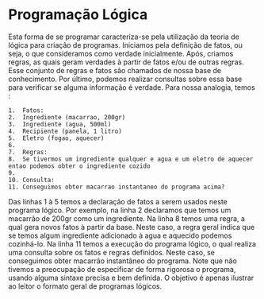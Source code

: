 # Programação Lógica 

Esta forma de se programar caracteriza-se pela utilização da teoria de lógica para criação de programas. Iniciamos pela definição de fatos, ou seja, o que consideramos como verdade inicialmente. Após, criamos regras, as quais geram verdades à partir de fatos e/ou de outras regras. Esse conjunto de regras e fatos são chamados de nossa base de conhecimento. Por último, podemos realizar consultas sobre essa base para verificar se alguma informação é verdade. Para nossa analogia, temos :

~~~~~~~~
1.  Fatos:
2.  Ingrediente (macarrao, 200gr) 
3.  Ingrediente (agua, 500ml)
4.  Recipiente (panela, 1 litro) 
5.  Eletro (fogao, aquecer)
6.  
7.  Regras:
8.  Se tivermos um ingrediente qualquer e agua e um eletro de aquecer entao podemos obter o ingrediente cozido
9. 
10. Consulta:
11. Conseguimos obter macarrao instantaneo do programa acima?
~~~~~~~~

Das linhas 1 à 5 temos a declaração de fatos a serem usados neste programa lógico. Por exemplo, na linha 2 declaramos que temos um macarrão de 200gr como um ingrediente. Na linha 8 temos uma regra, a qual gera novos fatos à partir da base. Neste caso, a regra geral indica que se temos algum ingrediente adicionado à agua e aquecido podemos cozinhá-lo. Na linha 11 temos a execução do programa lógico, o qual realiza uma consulta sobre os fatos e regras definidos. Neste caso, se conseguimos obter macarrão instantâneo do programa. Note que não tivemos a preocupação de especificar de forma rigorosa o programa, usando alguma sintaxe precisa e bem definida. O objetivo é apenas ilustrar ao leitor o formato geral de programas lógicos.

